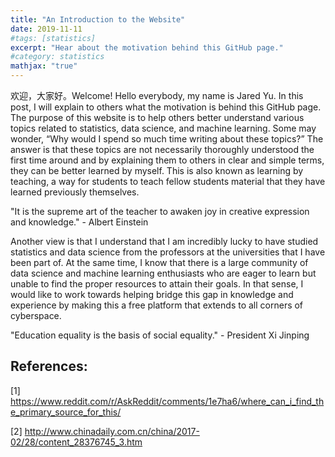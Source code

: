 ```yaml
---
title: "An Introduction to the Website"
date: 2019-11-11
#tags: [statistics]
excerpt: "Hear about the motivation behind this GitHub page."
#category: statistics
mathjax: "true"
---
```

欢迎，大家好。Welcome! Hello everybody, my name is Jared Yu. In this post, I will explain to others what the motivation is behind this GitHub page. The purpose of this website is to help others better understand various topics related to statistics, data science, and machine learning. Some may wonder, “Why would I spend so much time writing about these topics?” The answer is that these topics are not necessarily thoroughly understood the first time around and by explaining them to others in clear and simple terms, they can be better learned by myself. This is also known as learning by teaching, a way for students to teach fellow students material that they have learned previously themselves.

"It is the supreme art of the teacher to awaken joy in creative expression and knowledge." - Albert Einstein

Another view is that I understand that I am incredibly lucky to have studied statistics and data science from the professors at the universities that I have been part of. At the same time, I know that there is a large community of data science and machine learning enthusiasts who are eager to learn but unable to find the proper resources to attain their goals. In that sense, I would like to work towards helping bridge this gap in knowledge and experience by making this a free platform that extends to all corners of cyberspace.

"Education equality is the basis of social equality." - President Xi Jinping

## References:
[1] https://www.reddit.com/r/AskReddit/comments/1e7ha6/where_can_i_find_the_primary_source_for_this/

[2] http://www.chinadaily.com.cn/china/2017-02/28/content_28376745_3.htm
